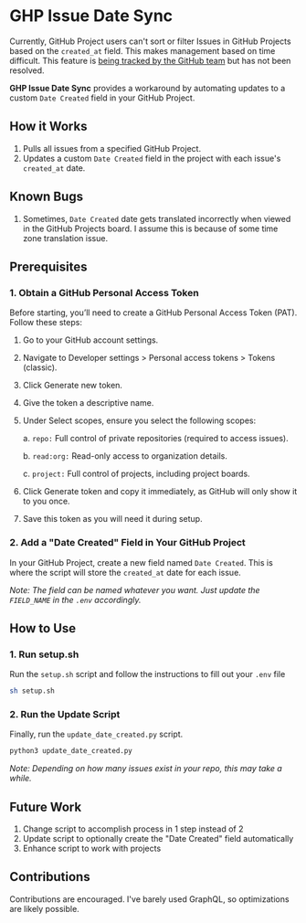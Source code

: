 # GHP Issue Date Sync

Currently, GitHub Project users can't sort or filter Issues in GitHub Projects based on the `created_at` field. This makes management based on time difficult. This feature is [being tracked by the GitHub team](https://github.com/orgs/community/discussions/8518) but has not been resolved.

**GHP Issue Date Sync** provides a workaround by automating updates to a custom `Date Created` field in your GitHub Project.

## How it Works

1. Pulls all issues from a specified GitHub Project.
2. Updates a custom `Date Created` field in the project with each issue's `created_at` date.

## Known Bugs
1. Sometimes, `Date Created` date gets translated incorrectly when viewed in the GitHub Projects board. I assume this is because of some time zone translation issue.

## Prerequisites

### 1. Obtain a GitHub Personal Access Token

Before starting, you’ll need to create a GitHub Personal Access Token (PAT). Follow these steps:

1. Go to your GitHub account settings.
2. Navigate to Developer settings > Personal access tokens > Tokens (classic).
3. Click Generate new token.
4. Give the token a descriptive name.
5. Under Select scopes, ensure you select the following scopes:

   a. `repo:` Full control of private repositories (required to access issues).

   b. `read:org:` Read-only access to organization details.

   c. `project:` Full control of projects, including project boards.

6. Click Generate token and copy it immediately, as GitHub will only show it to you once.
7. Save this token as you will need it during setup.

### 2. Add a "Date Created" Field in Your GitHub Project

In your GitHub Project, create a new field named `Date Created`. This is where the script will store the `created_at` date for each issue.

_Note: The field can be named whatever you want. Just update the `FIELD_NAME` in the `.env` accordingly._

## How to Use

### 1. Run setup.sh

Run the `setup.sh` script and follow the instructions to fill out your `.env` file

```bash
sh setup.sh
```

### 2. Run the Update Script

Finally, run the `update_date_created.py` script.

```bash
python3 update_date_created.py
```

_Note: Depending on how many issues exist in your repo, this may take a while._

## Future Work

1. Change script to accomplish process in 1 step instead of 2
2. Update script to optionally create the "Date Created" field automatically
3. Enhance script to work with projects

## Contributions

Contributions are encouraged. I've barely used GraphQL, so optimizations are likely possible.
